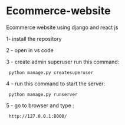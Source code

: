 # Ecommerce-website
Ecommerce website using django and react js





1- install the repository


2  - open in vs code 

3 - create admin  superuser run this command:


     python manage.py createsuperuser



4 - run this command to  start the server: 


     python manage.py runserver
     
     
5 - go to browser and type : 


     http://127.0.0.1:8000/
     
     
  
